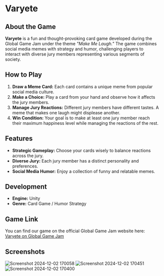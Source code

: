 # Varyete

## About the Game
**Varyete** is a fun and thought-provoking card game developed during the Global Game Jam under the theme *"Make Me Laugh."* The game combines social media memes with strategy and humor, challenging players to interact with diverse jury members representing various segments of society.

## How to Play
1. **Draw a Meme Card:** Each card contains a unique meme from popular social media culture.
2. **Make a Choice:** Play a card from your hand and observe how it affects the jury members.
3. **Manage Jury Reactions:** Different jury members have different tastes. A meme that makes one laugh might displease another.
4. **Win Condition:** Your goal is to make at least one jury member reach their maximum happiness level while managing the reactions of the rest.

## Features
- **Strategic Gameplay:** Choose your cards wisely to balance reactions across the jury.
- **Diverse Jury:** Each jury member has a distinct personality and preferences.
- **Social Media Humor:** Enjoy a collection of funny and relatable memes.

## Development
- **Engine:** Unity
- **Genre:** Card Game / Humor Strategy

## Game Link
You can find our game on the official Global Game Jam website here: [Varyete on Global Game Jam](https://globalgamejam.org/games/2024/varyete-game-0)

## Screenshots
![Screenshot 2024-12-02 170058](https://github.com/user-attachments/assets/5e61fd73-9030-477d-8fd1-00ca769e1bfa)
![Screenshot 2024-12-02 170451](https://github.com/user-attachments/assets/2536ad8c-b635-4658-adcc-d7c41b38929a)
![Screenshot 2024-12-02 170400](https://github.com/user-attachments/assets/2e9e3688-ff4f-45b5-a18d-b997d7d360b6)
